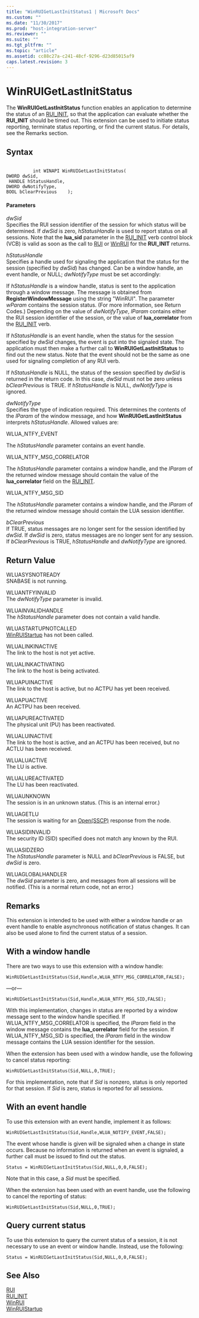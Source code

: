 ```yaml
---
title: "WinRUIGetLastInitStatus1 | Microsoft Docs"
ms.custom: ""
ms.date: "11/30/2017"
ms.prod: "host-integration-server"
ms.reviewer: ""
ms.suite: ""
ms.tgt_pltfrm: ""
ms.topic: "article"
ms.assetid: cc88c27a-c241-48cf-9296-d23d85015af9
caps.latest.revision: 3
---
```

# WinRUIGetLastInitStatus
The **WinRUIGetLastInitStatus** function enables an application to determine the status of an [RUI_INIT](../HIS2010/rui-init2.md), so that the application can evaluate whether the **RUI_INIT** should be timed out. This extension can be used to initiate status reporting, terminate status reporting, or find the current status. For details, see the Remarks section.  
  
## Syntax  
  
```  
  
          int WINAPI WinRUIGetLastInitStatus(   
DWORD dwSid,             
 HANDLE hStatusHandle,    
DWORD dwNotifyType,      
BOOL bClearPrevious    );  
```  
  
#### Parameters  
 *dwSid*  
 Specifies the RUI session identifier of the session for which status will be determined. If *dwSid* is zero, *hStatusHandle* is used to report status on all sessions. Note that the **lua_sid** parameter in the [RUI_INIT](../HIS2010/rui-init2.md) verb control block (VCB) is valid as soon as the call to [RUI](../HIS2010/rui1.md) or [WinRUI](../HIS2010/winrui2.md) for the **RUI_INIT** returns.  
  
 *hStatusHandle*  
 Specifies a handle used for signaling the application that the status for the session (specified by *dwSid*) has changed. Can be a window handle, an event handle, or NULL; *dwNotifyType* must be set accordingly:  
  
 If *hStatusHandle* is a window handle, status is sent to the application through a window message. The message is obtained from **RegisterWindowMessage** using the string "WinRUI". The parameter *wParam* contains the session status. (For more information, see Return Codes.) Depending on the value of *dwNotifyType*, *lParam* contains either the RUI session identifier of the session, or the value of **lua_correlator** from the [RUI_INIT](../HIS2010/rui-init2.md) verb.  
  
 If *hStatusHandle* is an event handle, when the status for the session specified by *dwSid* changes, the event is put into the signaled state. The application must then make a further call to **WinRUIGetLastInitStatus** to find out the new status. Note that the event should not be the same as one used for signaling completion of any RUI verb.  
  
 If *hStatusHandle* is NULL, the status of the session specified by *dwSid* is returned in the return code. In this case, *dwSid* must not be zero unless *bClearPrevious* is TRUE. If *hStatusHandle* is NULL, *dwNotifyType* is ignored.  
  
 *dwNotifyType*  
 Specifies the type of indication required. This determines the contents of the *lParam* of the window message, and how **WinRUIGetLastInitStatus** interprets *hStatusHandle*. Allowed values are:  
  
 WLUA_NTFY_EVENT  
  
 The *hStatusHandle* parameter contains an event handle.  
  
 WLUA_NTFY_MSG_CORRELATOR  
  
 The *hStatusHandle* parameter contains a window handle, and the *lParam* of the returned window message should contain the value of the **lua_correlator** field on the [RUI_INIT](../HIS2010/rui-init2.md).  
  
 WLUA_NTFY_MSG_SID  
  
 The *hStatusHandle* parameter contains a window handle, and the *lParam* of the returned window message should contain the LUA session identifier.  
  
 *bClearPrevious*  
 If TRUE, status messages are no longer sent for the session identified by *dwSid*. If *dwSid* is zero, status messages are no longer sent for any session. If *bClearPrevious* is TRUE, *hStatusHandle* and *dwNotifyType* are ignored.  
  
## Return Value  
 WLUASYSNOTREADY  
 SNABASE is not running.  
  
 WLUANTFYINVALID  
 The *dwNotifyType* parameter is invalid.  
  
 WLUAINVALIDHANDLE  
 The *hStatusHandle* parameter does not contain a valid handle.  
  
 WLUASTARTUPNOTCALLED  
 [WinRUIStartup](../HIS2010/winruistartup2.md) has not been called.  
  
 WLUALINKINACTIVE  
 The link to the host is not yet active.  
  
 WLUALINKACTIVATING  
 The link to the host is being activated.  
  
 WLUAPUINACTIVE  
 The link to the host is active, but no ACTPU has yet been received.  
  
 WLUAPUACTIVE  
 An ACTPU has been received.  
  
 WLUAPUREACTIVATED  
 The physical unit (PU) has been reactivated.  
  
 WLUALUINACTIVE  
 The link to the host is active, and an ACTPU has been received, but no ACTLU has been received.  
  
 WLUALUACTIVE  
 The LU is active.  
  
 WLUALUREACTIVATED  
 The LU has been reactivated.  
  
 WLUAUNKNOWN  
 The session is in an unknown status. (This is an internal error.)  
  
 WLUAGETLU  
 The session is waiting for an [Open(SSCP)](../HIS2010/open-sscp-1.md) response from the node.  
  
 WLUASIDINVALID  
 The security ID (SID) specified does not match any known by the RUI.  
  
 WLUASIDZERO  
 The *hStatusHandle* parameter is NULL and *bClearPrevious* is FALSE, but *dwSid* is zero.  
  
 WLUAGLOBALHANDLER  
 The *dwSid* parameter is zero, and messages from all sessions will be notified. (This is a normal return code, not an error.)  
  
## Remarks  
 This extension is intended to be used with either a window handle or an event handle to enable asynchronous notification of status changes. It can also be used alone to find the current status of a session.  
  
## With a window handle  
 There are two ways to use this extension with a window handle:  
  
```  
WinRUIGetLastInitStatus(Sid,Handle,WLUA_NTFY_MSG_CORRELATOR,FALSE);  
```  
  
 —or—  
  
```  
WinRUIGetLastInitStatus(Sid,Handle,WLUA_NTFY_MSG_SID,FALSE);  
```  
  
 With this implementation, changes in status are reported by a window message sent to the window handle specified. If WLUA_NTFY_MSG_CORRELATOR is specified, the *lParam* field in the window message contains the **lua_correlator** field for the session. If WLUA_NTFY_MSG_SID is specified, the *lParam* field in the window message contains the LUA session identifier for the session.  
  
 When the extension has been used with a window handle, use the following to cancel status reporting:  
  
```  
WinRUIGetLastInitStatus(Sid,NULL,0,TRUE);  
```  
  
 For this implementation, note that if *Sid* is nonzero, status is only reported for that session. If *Sid* is zero, status is reported for all sessions.  
  
## With an event handle  
 To use this extension with an event handle, implement it as follows:  
  
```  
WinRUIGetLastInitStatus(Sid,Handle,WLUA_NOTIFY_EVENT,FALSE);  
```  
  
 The event whose handle is given will be signaled when a change in state occurs. Because no information is returned when an event is signaled, a further call must be issued to find out the status.  
  
```  
Status = WinRUIGetLastInitStatus(Sid,NULL,0,0,FALSE);  
```  
  
 Note that in this case, a *Sid* must be specified.  
  
 When the extension has been used with an event handle, use the following to cancel the reporting of status:  
  
```  
WinRUIGetLastInitStatus(Sid,NULL,0,TRUE);  
```  
  
## Query current status  
 To use this extension to query the current status of a session, it is not necessary to use an event or window handle. Instead, use the following:  
  
```  
Status = WinRUIGetLastInitStatus(Sid,NULL,0,0,FALSE);  
```  
  
## See Also  
 [RUI](../HIS2010/rui1.md)   
 [RUI_INIT](../HIS2010/rui-init2.md)   
 [WinRUI](../HIS2010/winrui2.md)   
 [WinRUIStartup](../HIS2010/winruistartup2.md)